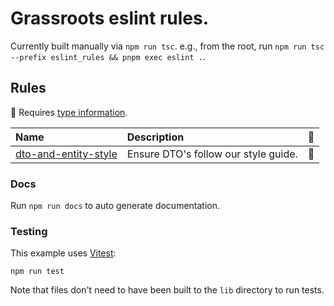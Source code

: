 # Grassroots eslint rules.

Currently built manually via `npm run tsc`.
e.g., from the root, run `npm run tsc --prefix eslint_rules && pnpm exec eslint .`.

## Rules

<!-- begin auto-generated rules list -->

💭 Requires [type information](https://typescript-eslint.io/linting/typed-linting).

| Name                                                       | Description                          | 💭  |
| :--------------------------------------------------------- | :----------------------------------- | :-- |
| [dto-and-entity-style](docs/rules/dto-and-entity-style.md) | Ensure DTO's follow our style guide. | 💭  |

<!-- end auto-generated rules list -->

### Docs

Run `npm run docs` to auto generate documentation.

### Testing

This example uses [Vitest](https://vitest.dev):

```shell
npm run test
```

Note that files don't need to have been built to the `lib` directory to run tests.
